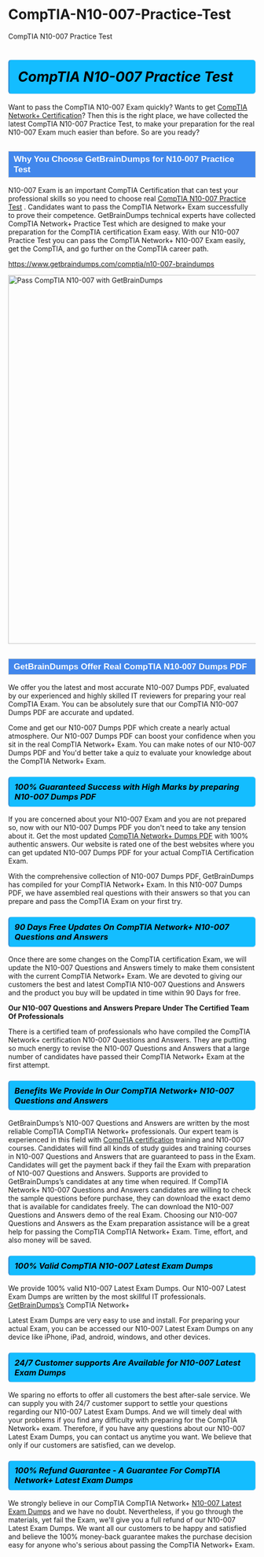 # CompTIA-N10-007-Practice-Test
CompTIA N10-007 Practice Test
<h1><strong><span style="display: block; color: #000000; background: #14BDFF; border: 0.5px solid #AED6F1; border-left: 3px solid #3498DB; padding: .6em; border-radius: 6px;">                     <em>CompTIA N10-007 <span class="exam_variation">Practice Test</span> </em>                </span></strong>            </h1>                        <p>Want to pass the CompTIA N10-007 Exam quickly? Wants to get <a href="https://www.getbraindumps.com/comptia/comptia-network-braindumps.html">CompTIA Network+ Certification</a>?  Then this is the right place, we have collected the             latest CompTIA N10-007 <span class="exam_variation">Practice Test</span>, to make your preparation for the real N10-007 Exam much easier than before. So are you ready?</p>                        <h2 style="background: #4287ec; border: 1px solid #cccccc; padding: 5px 10px;">                <span style="color: #ffffff;">                    <span style="font-size: 11pt;">                        <span style="line-height: normal;">                            <span style="font-family: Calibri,sans-serif;">                                <strong>                                    <span style="font-size: 13.0pt;">Why You Choose GetBrainDumps for N10-007 <span class="exam_variation">Practice Test</span></span>                                </strong>                            </span>                        </span>                    </span>                </span>            </h2>                        <p>N10-007 Exam is an important CompTIA Certification that can test your professional skills so you need to choose real <a href="https://www.getbraindumps.com/comptia/n10-007-braindumps">CompTIA N10-007 <span class="exam_variation">Practice Test</span></a> .             Candidates want to pass the CompTIA Network+ Exam successfully to prove their competence. GetBrainDumps technical experts             have collected CompTIA Network+ <span class="exam_variation">Practice Test</span> which are designed to make your preparation for the CompTIA certification Exam easy. With our             N10-007 <span class="exam_variation">Practice Test</span> you can pass the CompTIA Network+ N10-007 Exam easily, get the CompTIA, and go further on the CompTIA career path.</p>                        <p><a href="https://www.getbraindumps.com/comptia/n10-007-braindumps">https://www.getbraindumps.com/comptia/n10-007-braindumps</a></p>                        <p><a href="https://www.getbraindumps.com/"><img src="https://www.getbraindumps.com/images/get-updated-exam-questions-with-discount-getbraindumps.jpg" class="postImage" alt="Pass CompTIA N10-007 with GetBrainDumps" width="750"></a></p>                            <h2 style="background: #4287ec; border: 1px solid #cccccc; padding: 5px 10px;">                <span style="color: #ffffff;">                    <span style="font-size: 11pt;">                        <span style="line-height: normal;">                            <span style="font-family: Calibri,sans-serif;">                                <strong>                                    <span style="font-size: 13.0pt;">GetBrainDumps Offer Real CompTIA N10-007 <span class="exam_variation2">Dumps PDF</span></span>                                </strong>                            </span>                        </span>                    </span>                </span>            </h2>                        <p>We offer you the latest and most accurate N10-007 <span class="exam_variation2">Dumps PDF</span>, evaluated by our experienced and highly skilled IT reviewers for preparing your             real CompTIA Exam. You can be absolutely sure that our CompTIA N10-007 <span class="exam_variation2">Dumps PDF</span> are accurate and updated.</p>                        <p>Come and get our N10-007 <span class="exam_variation2">Dumps PDF</span> which create a nearly actual atmosphere. Our N10-007 <span class="exam_variation2">Dumps PDF</span> can boost your confidence when you sit             in the real CompTIA Network+ Exam. You can make notes of our N10-007 <span class="exam_variation2">Dumps PDF</span> and You'd better take a quiz to evaluate             your knowledge about the CompTIA Network+ Exam.</p>                        <h3>                <strong>                    <span style="display: block; color: #000000; background: #14BDFF; border: 0.5px solid #AED6F1; border-left: 3px solid #3498DB; padding: .6em; border-radius: 6px;">                        <em>100% Guaranteed Success with High Marks by preparing N10-007 <span class="exam_variation2">Dumps PDF</span></em>                    </span>                </strong>            </h3>                        <p>If you are concerned about your N10-007 Exam and you are not prepared so, now with our N10-007 <span class="exam_variation2">Dumps PDF</span> you don't need to take any tension about it.            Get the most updated <a href="https://www.getbraindumps.com/comptia/n10-007-braindumps">CompTIA Network+ <span class="exam_variation2">Dumps PDF</span></a> with 100% authentic answers. Our website is rated one of the best websites where you can             get updated N10-007 <span class="exam_variation2">Dumps PDF</span> for your actual CompTIA Certification Exam.</p>                        <p>With the comprehensive collection of N10-007 <span class="exam_variation2">Dumps PDF</span>, GetBrainDumps has compiled for your CompTIA Network+ Exam. In this N10-007 <span class="exam_variation2">Dumps PDF</span>,             we have assembled real questions with their answers so that you can prepare and pass the CompTIA Exam on your first try.</p>                        <h3>                <strong>                    <span style="display: block; color: #000000; background: #14BDFF; border: 0.5px solid #AED6F1; border-left: 3px solid #3498DB; padding: .6em; border-radius: 6px;">                        <em>90 Days Free Updates On CompTIA Network+ N10-007 <span class="exam_variation3">Questions and Answers</span></em>                    </span>                </strong>            </h3>                        <p>Once there are some changes on the CompTIA certification Exam, we will update the N10-007 <span class="exam_variation3">Questions and Answers</span> timely to make them consistent with the current             CompTIA Network+ Exam. We are devoted to giving our customers the best and latest CompTIA N10-007 <span class="exam_variation3">Questions and Answers</span> and the product you buy             will be updated in time within 90 Days for free.</p>                        <p><strong>Our N10-007 <span class="exam_variation3">Questions and Answers</span> Prepare Under The Certified Team Of Professionals</strong></p>                        <p>There is a certified team of professionals who have compiled the CompTIA Network+ certification             N10-007 <span class="exam_variation3">Questions and Answers</span>. They are putting so much energy to revise the N10-007 <span class="exam_variation3">Questions and Answers</span> that a large number of candidates have passed             their CompTIA Network+ Exam  at the first attempt.</p>                        <h3>                <strong>                    <span style="display: block; color: #000000; background: #14BDFF; border: 0.5px solid #AED6F1; border-left: 3px solid #3498DB; padding: .6em; border-radius: 6px;">                        <em>Benefits We Provide In Our CompTIA Network+ N10-007 <span class="exam_variation3">Questions and Answers</span></em>                    </span>                </strong>            </h3>                        <p>GetBrainDumps’s N10-007 <span class="exam_variation3">Questions and Answers</span> are written by the most reliable CompTIA CompTIA Network+ professionals. Our expert team is experienced in             this field with <a href="https://www.getbraindumps.com/comptia-braindumps.html">CompTIA certification</a> training and N10-007 courses. Candidates will find all kinds of study guides and training courses in             N10-007 <span class="exam_variation3">Questions and Answers</span> that are guaranteed to pass in the Exam. Candidates will get the payment back if they fail the Exam with preparation of             N10-007 <span class="exam_variation3">Questions and Answers</span>. Supports are provided to GetBrainDumps’s candidates at any time when required. If CompTIA Network+             N10-007 <span class="exam_variation3">Questions and Answers</span> candidates are willing to check the sample questions before purchase, they can download the exact demo that is available             for candidates freely. The can download the N10-007 <span class="exam_variation3">Questions and Answers</span> demo of the real Exam. Choosing our N10-007 <span class="exam_variation3">Questions and Answers</span> as the Exam preparation             assistance will be a great help for passing the CompTIA CompTIA Network+ Exam. Time, effort, and also money will be saved.</p>                        <h3>                <strong>                    <span style="display: block; color: #000000; background: #14BDFF; border: 0.5px solid #AED6F1; border-left: 3px solid #3498DB; padding: .6em; border-radius: 6px;">                        <em>100% Valid CompTIA N10-007 <span class="exam_variation4">Latest Exam Dumps</span></em>                    </span>                </strong>            </h3>                        <p>We provide 100% valid N10-007 <span class="exam_variation4">Latest Exam Dumps</span>. Our N10-007 <span class="exam_variation4">Latest Exam Dumps</span> are written by the most skillful IT professionals. <a href="https://www.getbraindumps.com/">GetBrainDumps’s</a> CompTIA Network+</p>            <p> <span class="exam_variation4">Latest Exam Dumps</span> are very easy to use and install. For preparing your actual Exam, you can be accessed our N10-007 <span class="exam_variation4">Latest Exam Dumps</span> on any device like iPhone, iPad, android, windows, and other devices.</p>                        <h3>                <strong>                    <span style="display: block; color: #000000; background: #14BDFF; border: 0.5px solid #AED6F1; border-left: 3px solid #3498DB; padding: .6em; border-radius: 6px;">                        <em>24/7 Customer supports Are Available for N10-007 <span class="exam_variation4">Latest Exam Dumps</span></em>                    </span>                </strong>            </h3>                        <p>We sparing no efforts to offer all customers the best after-sale service. We can supply you with 24/7 customer support to settle your             questions regarding our N10-007 <span class="exam_variation4">Latest Exam Dumps</span>. And we will timely deal with your problems if you find any difficulty with preparing for the             CompTIA Network+ exam. Therefore, if you have any questions about our N10-007 <span class="exam_variation4">Latest Exam Dumps</span>, you can contact us             anytime you want. We believe that only if our customers are satisfied, can we develop.</p>                        <h3>                <strong>                    <span style="display: block; color: #000000; background: #14BDFF; border: 0.5px solid #AED6F1; border-left: 3px solid #3498DB; padding: .6em; border-radius: 6px;">                        <em>100% Refund Guarantee - A Guarantee For CompTIA Network+ <span class="exam_variation4">Latest Exam Dumps</span></em>                    </span>                </strong>            </h3>                        <p>We strongly believe in our CompTIA CompTIA Network+ <a href="https://www.getbraindumps.com/comptia/n10-007-braindumps">N10-007 <span class="exam_variation4">Latest Exam Dumps</span></a> and we have no doubt. Nevertheless, if you go through             the materials, yet fail the Exam, we'll give you a full refund of our N10-007 <span class="exam_variation4">Latest Exam Dumps</span>. We want all our customers to be happy and satisfied and             believe the 100% money-back guarantee makes the purchase decision easy for anyone who's serious about passing the CompTIA Network+ Exam.</p>                    
